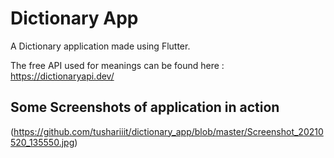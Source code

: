 # Dictionary App

A Dictionary application made using Flutter.

The free API used for meanings can be found here : https://dictionaryapi.dev/

## Some Screenshots of application in action

(https://github.com/tushariiit/dictionary_app/blob/master/Screenshot_20210520_135550.jpg)


